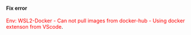 #### Fix error 


<span style="color:red">Env: WSL2-Docker - Can not pull images from docker-hub - Using docker extenson from VScode</span>.









